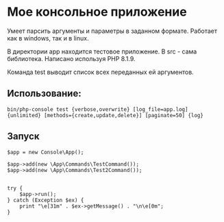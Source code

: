 # Мое консольное приложение
Умеет парсить аргументы и параметры в заданном формате.
Работает как в windows, так и в linux.

В директории app находится тестовое приложение. В src - сама библиотека.
Написано используя PHP 8.1.9.

Команда test выводит список всех переданных ей аргументов.

## Использование:
```
bin/php-console test {verbose,overwrite} [log_file=app.log] {unlimited} [methods={create,update,delete}] [paginate=50] {log}
```

## Запуск
```
$app = new Console\App();

$app->add(new \App\Commands\TestCommand());
$app->add(new \App\Commands\Test2Command());


try {
    $app->run();
} catch (Exception $ex) {
    print "\e[31m" . $ex->getMessage() . "\n\e[0m";
}

```